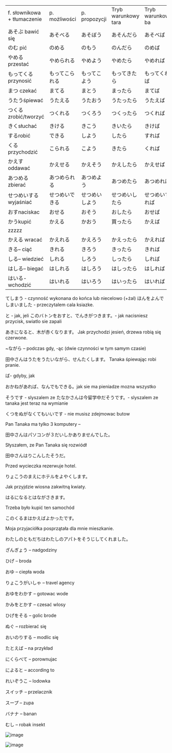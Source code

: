 |   |   |   |   |   |
|---|---|---|---|---|
|f. słownikowa + tłumaczenie|p. możliwości|p. propozycji|Tryb warunkowy tara|Tryb warunkowy ba|
|あそぶ bawić się|あそべる|あそぼう|あそんだら|あそべば|
|のむ pić|のめる|のもう|のんだら|のめば|
|やめる przestać|やめられる|やめよう|やめたら|やめれば|
|もってくる przynosić|もってこられる|もってこよう|もってきたら|もってくれば|
|まつ czekać|まてる|まとう|まったら|まてば|
|うたうśpiewać|うたえる|うたおう|うたったら|うたえば|
|つくるzrobić/tworzyć|つくれる|つくろう|つくったら|つくれば|
|きくsłuchać|きける|きこう|きいたら|きけば|
|するrobić|できる|しよう|したら|すれば|
|くるprzychodzić|こられる|こよう|きたら|くれば|
|かえすoddawać|かえせる|かえそう|かえしたら|かえせば|
|あつめるzbierać|あつめられる|あつめよう|あつめたら|あつめれば|
|せつめいする wyjaśniać|せつめいできる|せつめいしよう|せつめいしたら|せつめいすれば|
|おすnaciskac|おせる|おそう|おしたら|おせば|
|かうkupić|かえる|かおう|買ったら|かえば|
|zzzzz|||||
|かえる wracać|かえれる|かえろう|かえったら|かえれば|
|きる– ciąć|きれる|きろう|きったら|きれば|
|しる– wiedzieć|しれる|しろう|しったら|しれば|
|はしる– biegać|はしれる|はしろう|はしったら|はしれば|
|はいる- wchodzić|はいれる|はいろう|はいったら|はいれば|

てしまう - czynność wykonana do końca lub niecelowo (+żal)
ほんをよんでしまいました - przeczytalem cala ksiazke.

と - jak, jeli
このバトンをおすと、でんきがつきます。- jak nacisniesz przycisk, swiatlo sie zapali

あきになると、木が赤くなります。
Jak przychodzi jesień, drzewa robią się czerwone.

~ながら – podczas gdy, -ąc (dwie czynności w tym samym czasie)

田中さんはうたをうたいながら、せんたくします。
Tanaka śpiewając robi pranie.


ば- gdyby, jak

おかねがあれば、なんでもできる。jak sie ma pieniadze mozna wszystko

そうです - slyszalem ze
たなかさんは今留学中だそうです。- slyszalem ze tanaka jest teraz na wymianie

くつをぬがなくてもいいです - nie musisz zdejmowac butow

Pan Tanaka ma tylko 3 komputery –

田中さんはパソコンが３だいしかありませんでした。

Słyszałem, ze Pan Tanaka się rozwiódł

田中さんはりこんしたそうだ。

Przed wycieczka rezerwuje hotel.

りょこうのまえにホテルをよやくします。

Jak przyjdzie wiosna zakwitną kwiaty.

はるになるとはながさきます。

Trzeba było kupić ten samochód

このくるまはかえばよかったです。

Moja przyjaciółka posprzątała dla mnie mieszkanie.

わたしのともだちはわたしのアパトをそうじしてくれました。

ざんぎょう – nadgodziny

ひげ – broda

おゆ – ciepła woda

りょこうがいしゃ – travel agency

おゆをわかす – gotowac wode

かみをとかす – czesać wlosy

ひげをそる – golic brode

ぬぐ – rozbierać się

おいのりする – modlic się

たとえば – na przykład

にくらべて – porownujac

によると – according to

れいぞうこ – lodowka

スイッチ – przelacznik

スープ – zupa

バナナ – banan

むし – robak insekt

![image](https://github.com/user-attachments/assets/030ee2fc-a531-4039-9c96-aea6e6c7c5e9)

![image](https://github.com/user-attachments/assets/0216bbec-049d-4a7f-a422-5f7b70464152)

